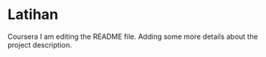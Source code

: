 # Latihan
Coursera
I am editing the README file. Adding some more details about the project description.
